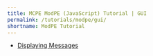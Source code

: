 ```yaml
---
title: MCPE ModPE (JavaScript) Tutorial | GUI
permalink: /tutorials/modpe/gui/
shortname: ModPE Tutorial
---
```

* [Displaying Messages](display-message/)  
